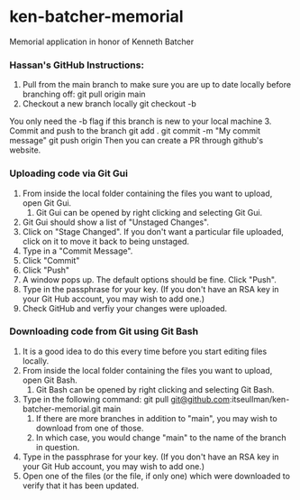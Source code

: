 # ken-batcher-memorial
Memorial application in honor of Kenneth Batcher


### Hassan's GitHub Instructions:
1. Pull from the main branch to make sure you are up to date locally before branching off:
git pull origin main
2. Checkout a new branch locally
git checkout -b <name-of-new-branch>

You only need the -b flag if this branch is new to your local machine
3. Commit and push to the branch
git add .
git commit -m "My commit message"
git push origin <name-of-new-branch>
Then you can create a PR through github's website.


### Uploading code via Git Gui
1. From inside the local folder containing the files you want to upload, open Git Gui.
	1. Git Gui can be opened by right clicking and selecting Git Gui.
1. Git Gui should show a list of "Unstaged Changes".
1. Click on "Stage Changed". If you don't want a particular file uploaded, click on it to move it back to being unstaged.
1. Type in a "Commit Message".
1. Click "Commit"
1. Click "Push"
1. A window pops up. The default options should be fine. Click "Push".
1. Type in the passphrase for your key. (If you don't have an RSA key in your Git Hub account, you may wish to add one.)
1. Check GitHub and verfiy your changes were uploaded.

### Downloading code from Git using Git Bash
1. It is a good idea to do this every time before you start editing files locally.
1. From inside the local folder containing the files you want to upload, open Git Bash.
	1. Git Bash can be opened by right clicking and selecting Git Bash.
1. Type in the following command: git pull git@github.com:itseullman/ken-batcher-memorial.git main
	1. If there are more branches in addition to "main", you may wish to download from one of those.
	1. In which case, you would change "main" to the name of the branch in question.
1. Type in the passphrase for your key. (If you don't have an RSA key in your Git Hub account, you may wish to add one.)
1. Open one of the files (or the file, if only one) which were downloaded to verify that it has been updated.


